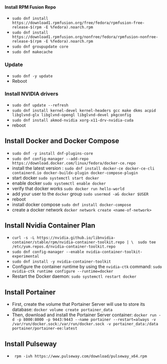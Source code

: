 
#### Install RPM Fusion Repo

- `sudo dnf install https://download1.rpmfusion.org/free/fedora/rpmfusion-free-release-$(rpm -E %fedora).noarch.rpm`
- `sudo dnf install https://download1.rpmfusion.org/nonfree/fedora/rpmfusion-nonfree-release-$(rpm -E %fedora).noarch.rpm`
- `sudo dnf groupupdate core`
- `sudo dnf makecache`

### Update

- `sudo dnf -y update`
- Reboot

### Install NVIDIA drivers

* `sudo dnf update --refresh`
* `sudo dnf install kernel-devel kernel-headers gcc make dkms acpid libglvnd-glx libglvnd-opengl libglvnd-devel pkgconfig`
* `sudo dnf install akmod-nvidia xorg-x11-drv-nvidia-cuda`
* reboot

## Install Docker and Docker Compose

* `sudo dnf -y install dnf-plugins-core`
* `sudo dnf config-manager --add-repo https://download.docker.com/linux/fedora/docker-ce.repo`
* install the latest version : `sudo dnf install docker-ce docker-ce-cli containerd.io docker-buildx-plugin docker-compose-plugin`
* start docker `sudo systemctl start docker`
* enable docker `sudo systemctl enable docker`
* verify that docker works `sudo docker run hello-world`
* add your user to the `docker` group `sudo usermod -aG docker $USER`
* reboot
* install docker compose `sudo dnf install docker-compose`
* create a docker network `docker network create <name-of-network>`

## Install Nvidia Container Plan

* `curl -s -L https://nvidia.github.io/libnvidia-container/stable/rpm/nvidia-container-toolkit.repo | \  sudo tee /etc/yum.repos.d/nvidia-container-toolkit.repo`
* `sudo dnf config-manager --enable nvidia-container-toolkit-experimental`
* `sudo dnf install -y nvidia-container-toolkit`
* Configure the container runtime by using the `nvidia-ctk` command: `sudo nvidia-ctk runtime configure --runtime=docker`
* Restart the Docker daemon: `sudo systemctl restart docker`

## Install Portainer

* First, create the volume that Portainer Server will use to store its database: `docker volume create portainer_data`
* Then, download and install the Portainer Server container: `docker run -d -p 8000:8000 -p 9443:9443 --name portainer --restart=always -v /var/run/docker.sock:/var/run/docker.sock -v portainer_data:/data portainer/portainer-ee:latest`

## Install Pulseway

* ` rpm -ivh https://www.pulseway.com/download/pulseway_x64.rpm`





